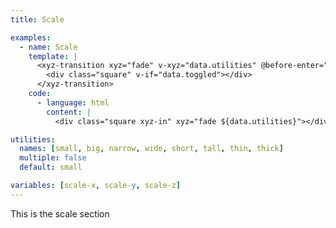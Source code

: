 ```yaml
---
title: Scale

examples:
  - name: Scale
    template: |
      <xyz-transition xyz="fade" v-xyz="data.utilities" @before-enter="data.before" @before-leave="data.before" @after-enter="data.after" @after-leave="data.after">
        <div class="square" v-if="data.toggled"></div>
      </xyz-transition>
    code:
      - language: html
        content: |
          <div class="square xyz-in" xyz="fade ${data.utilities}"></div>

utilities:
  names: [small, big, narrow, wide, short, tall, thin, thick]
  multiple: false
  default: small

variables: [scale-x, scale-y, scale-z]
---
```


This is the scale section
